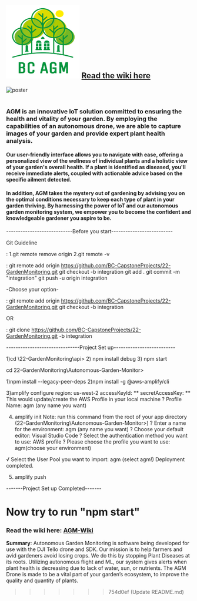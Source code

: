 ## <img src="https://github.com/BC-CapstoneProjects/22-GardenMonitoring/blob/integration/assets/logo4.PNG" width="200" height="200" alt="logo-thumbnail"> <a href="https://github.com/BC-CapstoneProjects/22-GardenMonitoring/wiki">Read the wiki here</a>

![poster](https://github.com/BC-CapstoneProjects/22-GardenMonitoring/blob/integration/assets/Autonomous%20Garden%20Monitoring%20(2).svg)<br><br>

### AGM is an innovative IoT solution committed to ensuring the health and vitality of your garden. By employing the capabilities of an autonomous drone, we are able to capture images of your garden and provide expert plant health analysis.

#### Our user-friendly interface allows you to navigate with ease, offering a personalized view of the wellness of individual plants and a holistic view of your garden's overall health. If a plant is identified as diseased, you'll receive immediate alerts, coupled with actionable advice based on the specific ailment detected.

#### In addition, AGM takes the mystery out of gardening by advising you on the optimal conditions necessary to keep each type of plant in your garden thriving. By harnessing the power of IoT and our autonomous garden monitoring system, we empower you to become the confident and knowledgeable gardener you aspire to be.

<Project Set Up GUIDELINE>

----------------------------Before you start--------------------------

Git Guideline 

<How to disconnect my local project from from current remote branch>:
1.git remote remove origin
2.git remote -v

<How to connect my local project to new remote git branch>:
git remote add origin https://github.com/BC-CapstoneProjects/22-GardenMonitoring.git
git checkout -b integration
git add .
git commit -m "integration"
git push -u origin integration


-Choose your option-

<How to connect my exisitng local project to new remote git branch>:
git remote add origin https://github.com/BC-CapstoneProjects/22-GardenMonitoring.git
git checkout -b integration

OR

<How to clone entire project>:
git clone https://github.com/BC-CapstoneProjects/22-GardenMonitoring.git -b integration

-------------------------------Project Set up--------------------------

<Api>

1)cd \22-GardenMonitoring\api> 
2) npm install debug
3) npm start



<React>

cd 22-GardenMonitoring\Autonomous-Garden-Monitor>


1)npm install --legacy-peer-deps
2)npm install -g @aws-amplify/cli

3)amplify configure
region:  us-west-2
accessKeyId:  **
secretAccessKey:  **
This would update/create the AWS Profile in your local machine
? Profile Name:  agm  (any name you want)

4) amplify init
Note: run this command from the root of your app directory (22-GardenMonitoring\Autonomous-Garden-Monitor>)
? Enter a name for the environment: agm (any name you want)
? Choose your default editor: Visual Studio Code
? Select the authentication method you want to use: AWS profile
? Please choose the profile you want to use: agm(choose your environment)

√ Select the User Pool you want to import: agm (select agm!)
Deployment completed.

5) amplify push 


-------Project Set up Completed-------

Now try to run "npm start"                          
=======
 ### Read the wiki here: [AGM-Wiki](https://github.com/BC-CapstoneProjects/22-GardenMonitoring/wiki)
<b>Summary</b>: Autonomous Garden Monitoring is software being developed for use with the DJI Tello drone and SDK.  Our mission is to help farmers and avid gardeners avoid losing crops. We do this by stopping Plant Diseases at its roots.  Utilizing autonomous flight and ML, our system gives alerts when plant health is decreasing due to lack of water, sun, or nutrients. The AGM Drone is made to be a vital part of your garden’s ecosystem, to improve the quality and quantity of plants.
>>>>>>> 754d0ef (Update README.md)
